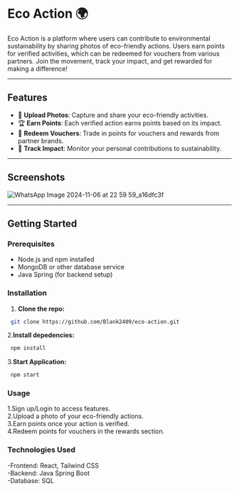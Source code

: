 # Eco Action 🌍

Eco Action is a platform where users can contribute to environmental sustainability by sharing photos of eco-friendly actions. Users earn points for verified activities, which can be redeemed for vouchers from various partners. Join the movement, track your impact, and get rewarded for making a difference!

---

## Features

- 📸 **Upload Photos**: Capture and share your eco-friendly activities.
- 🏆 **Earn Points**: Each verified action earns points based on its impact.
- 🎁 **Redeem Vouchers**: Trade in points for vouchers and rewards from partner brands.
- 🌱 **Track Impact**: Monitor your personal contributions to sustainability.

---

## Screenshots

![WhatsApp Image 2024-11-06 at 22 59 59_a16dfc3f](https://github.com/user-attachments/assets/ae323b48-cc37-474c-81e0-5082e941b771)


---

## Getting Started

### Prerequisites

- Node.js and npm installed
- MongoDB or other database service
- Java Spring (for backend setup)

### Installation

1. **Clone the repo:**
```bash
 git clone https://github.com/Blank2409/eco-action.git
 ```
2.**Install depedencies:**
 ```bash
  npm install
 ```
3.**Start Application:**
 ```bash
  npm start
 ```

### Usage
1.Sign up/Login to access features.                                                                      
2.Upload a photo of your eco-friendly actions.                                                                          
3.Earn points once your action is verified.                                                          
4.Redeem points for vouchers in the rewards section.                                                                     

### Technologies Used
-Frontend: React, Tailwind CSS                                                                              
-Backend: Java Spring Boot                                                                                                                                           
-Database: SQL                                                                                                      
 


